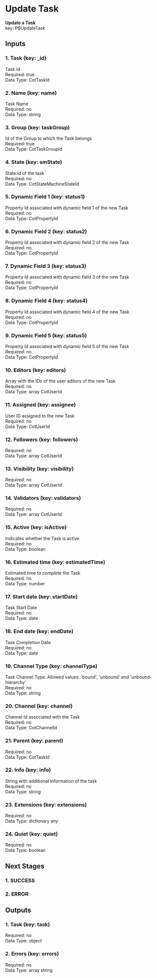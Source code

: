 # Update Task  
  
**Update a Task**  
key: PBUpdateTask  
## Inputs  
### 1. Task (key: _id)  
Task Id  
Required: true  
Data Type: CotTaskId   
### 2. Name (key: name)  
Task Name  
Required: no  
Data Type: string   
### 3. Group (key: taskGroup)  
Id of the Group to which the Task belongs  
Required: true  
Data Type: CotTaskGroupId   
### 4. State (key: smState)  
State id of the task  
Required: no  
Data Type: CotStateMachineStateId   
### 5. Dynamic Field 1 (key: status1)  
Property Id associated with dynamic field 1 of the new Task  
Required: no  
Data Type: CotPropertyId   
### 6. Dynamic Field 2 (key: status2)  
Property Id associated with dynamic field 2 of the new Task  
Required: no  
Data Type: CotPropertyId   
### 7. Dynamic Field 3 (key: status3)  
Property Id associated with dynamic field 3 of the new Task  
Required: no  
Data Type: CotPropertyId   
### 8. Dynamic Field 4 (key: status4)  
Property Id associated with dynamic field 4 of the new Task  
Required: no  
Data Type: CotPropertyId   
### 9. Dynamic Field 5 (key: status5)  
Property Id associated with dynamic field 5 of the new Task  
Required: no  
Data Type: CotPropertyId   
### 10. Editors (key: editors)  
Array with the IDs of the user editors of the new Task  
Required: no  
Data Type: array CotUserId  
### 11. Assigned (key: assignee)  
User ID assigned to the new Task  
Required: no  
Data Type: CotUserId   
### 12. Followers (key: followers)  
  
Required: no  
Data Type: array CotUserId  
### 13. Visibility (key: visibility)  
  
Required: no  
Data Type: array CotUserId  
### 14. Validators (key: validators)  
  
Required: no  
Data Type: array CotUserId  
### 15. Active (key: isActive)  
Indicates whether the Task is active  
Required: no  
Data Type: boolean   
### 16. Estimated time (key: estimatedTime)  
Estimated time to complete the Task  
Required: no  
Data Type: number   
### 17. Start date (key: startDate)  
Task Start Date  
Required: no  
Data Type: date   
### 18. End date (key: endDate)  
Task Completion Date  
Required: no  
Data Type: date   
### 19. Channel Type (key: channelType)  
Task Channel Type. Allowed values: 'bound', 'unbound' and 'unbound-hierarchy'  
Required: no  
Data Type: string   
### 20. Channel (key: channel)  
Channel Id associated with the Task  
Required: no  
Data Type: CotChannelId   
### 21. Parent (key: parent)  
  
Required: no  
Data Type: CotTaskId   
### 22. Info (key: info)  
String with additional information of the task  
Required: no  
Data Type: string   
### 23. Extensions (key: extensions)  
  
Required: no  
Data Type: dictionary any  
### 24. Quiet (key: quiet)  
  
Required: no  
Data Type: boolean   
## Next Stages  
### 1. SUCCESS  
  
### 2. ERROR  
  
## Outputs  
### 1. Task (key: task)  
  
Required: no  
Data Type: object   
### 2. Errors (key: errors)  
  
Required: no  
Data Type: array string